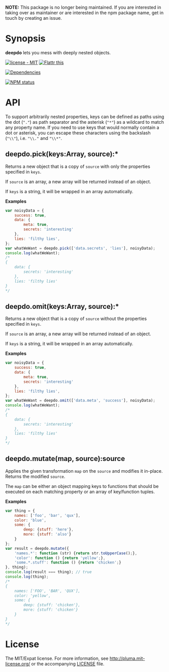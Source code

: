 **NOTE:** This package is no longer being maintained. If you are interested in taking over as maintainer or are interested in the npm package name, get in touch by creating an issue.

# Synopsis

**deepdo** lets you mess with deeply nested objects.

[![license - MIT](http://b.repl.ca/v1/license-MIT-blue.png)](http://pluma.mit-license.org) [![Flattr this](https://api.flattr.com/button/flattr-badge-large.png)](https://flattr.com/submit/auto?user_id=pluma&url=https://github.com/pluma/deepdo)

[![Dependencies](https://david-dm.org/pluma/deepdo.png?theme=shields.io)](https://david-dm.org/pluma/deepdo)

[![NPM status](https://nodei.co/npm/deepdo.png?compact=true)](https://npmjs.org/package/deepdo)

# API

To support arbitrarily nested properties, keys can be defined as paths using the dot (`"."`) as path separator and the asterisk (`"*"`) as a wildcard to match any property name. If you need to use keys that would normally contain a dot or asterisk, you can escape these characters using the backslash (`"\\"`), i.e. `"\\."` and `"\\*"`.

## deepdo.pick(keys:Array, source):*

Returns a new object that is a copy of `source` with only the properties specified in `keys`.

If `source` is an array, a new array will be returned instead of an object.

If `keys` is a string, it will be wrapped in an array automatically.

**Examples**

```js
var noisyData = {
    success: true,
    data: {
        meta: true,
        secrets: 'interesting'
    },
    lies: 'filthy lies',
};
var whatWeWant = deepdo.pick(['data.secrets', 'lies'], noisyData);
console.log(whatWeWant);
/*
{
    data: {
        secrets: 'interesting'
    },
    lies: 'filthy lies'
}
*/
```

## deepdo.omit(keys:Array, source):*

Returns a new object that is a copy of `source` without the properties specified in `keys`.

If `source` is an array, a new array will be returned instead of an object.

If `keys` is a string, it will be wrapped in an array automatically.

**Examples**

```js
var noisyData = {
    success: true,
    data: {
        meta: true,
        secrets: 'interesting'
    },
    lies: 'filthy lies',
};
var whatWeWant = deepdo.omit(['data.meta', 'success'], noisyData);
console.log(whatWeWant);
/*
{
    data: {
        secrets: 'interesting'
    },
    lies: 'filthy lies'
}
*/
```

## deepdo.mutate(map, source):source

Applies the given transformation `map` on the `source` and modifies it in-place. Returns the modified `source`.

The `map` can be either an object mapping keys to functions that should be executed on each matching property or an array of key/function tuples.

**Examples**

```js
var thing = {
    names: ['foo', 'bar', 'qux'],
    color: 'blue',
    some: {
        deep: {stuff: 'here'},
        more: {stuff: 'also'}
    }
};
var result = deepdo.mutate({
    'names.*': function (str) {return str.toUpperCase();},
    'color': function () {return 'yellow';},
    'some.*.stuff': function () {return 'chicken';}
}, thing);
console.log(result === thing); // true
console.log(thing);
/*
{
    names: ['FOO', 'BAR', 'QUX'],
    color: 'yellow',
    some: {
        deep: {stuff: 'chicken'},
        more: {stuff: 'chicken'}
    }
}
*/
```

# License

The MIT/Expat license. For more information, see http://pluma.mit-license.org/ or the accompanying [LICENSE](https://github.com/pluma/deepdo/blob/master/LICENSE) file.
